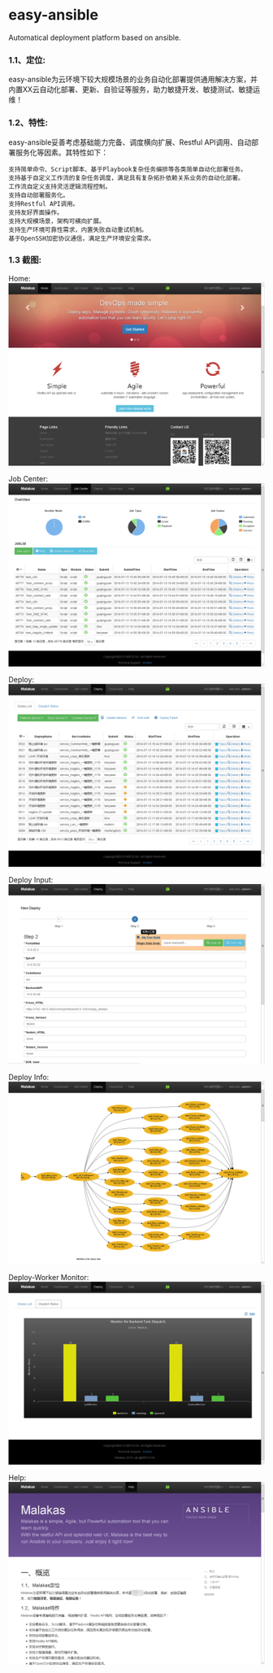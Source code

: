 # easy-ansible
Automatical deployment platform based on ansible.

### 1.1、定位:    
easy-ansible为云环境下较大规模场景的业务自动化部署提供通用解决方案，并内置XX云自动化部署、更新、自验证等服务，助力敏捷开发、敏捷测试、敏捷运维！    

### 1.2、特性:    
easy-ansible妥善考虑基础能力完备、调度横向扩展、Restful API调用、自动部署服务化等因素。其特性如下：

    支持简单命令、Script脚本、基于Playbook复杂任务编排等各类简单自动化部署任务。
    支持基于自定义工作流的复杂任务调度，满足具有复杂拓扑依赖关系业务的自动化部署。
    工作流自定义支持灵活逻辑流程控制。
    支持自动部署服务化。
    支持Restful API调用。
    支持友好界面操作。
    支持大规模场景，架构可横向扩展。
    支持生产环境可靠性需求，内置失败自动重试机制。
    基于OpenSSH加密协议通信，满足生产环境安全需求。

### 1.3 截图:
Home:    
![image](screenshots/001.home.png)     
    
Job Center:    
![image](screenshots/002.job.png)     

Deploy:    
![image](screenshots/003.deploy.png)     

Deploy Input:    
![image](screenshots/004.deploy-input.png)     

Deploy Info:    
![image](screenshots/005.deploy-info.png)     

Deploy-Worker Monitor:
![image](screenshots/007.deploy-monitor.png)

Help:    
![image](screenshots/006.help.png)     

